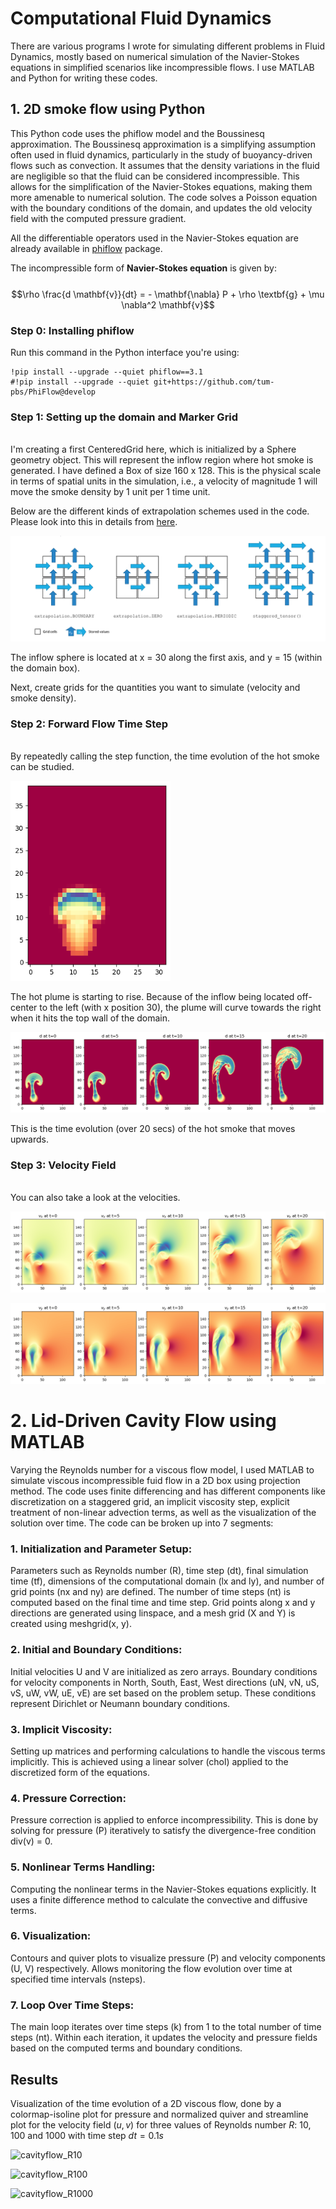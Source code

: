 # Computational Fluid Dynamics

There are various programs I wrote for simulating different problems in Fluid Dynamics, mostly based on numerical simulation of the Navier-Stokes equations in simplified scenarios like incompressible flows. I use MATLAB and Python for writing these codes. 

## 1. 2D smoke flow using Python

This Python code uses the phiflow model and the Boussinesq approximation. The Boussinesq approximation is a simplifying assumption often used in fluid dynamics, particularly in the study of buoyancy-driven flows such as convection. It assumes that the density variations in the fluid are negligible so that the fluid can be considered incompressible. This allows for the simplification of the Navier-Stokes equations, making them more amenable to numerical solution. The code solves a Poisson equation with the boundary conditions of the domain, and updates the old velocity field with the computed pressure gradient.

All the differentiable operators used in the Navier-Stokes equation are already available in [phiflow](https://tum-pbs.github.io/PhiFlow/) package.

The incompressible form of **Navier-Stokes equation** is given by:\
\
$$\rho \frac{d \mathbf{v}}{dt} = - \mathbf{\nabla} P + \rho \textbf{g} + \mu \nabla^2 \mathbf{v}$$

### Step 0: Installing phiflow

Run this command in the Python interface you're using:
```
!pip install --upgrade --quiet phiflow==3.1
#!pip install --upgrade --quiet git+https://github.com/tum-pbs/PhiFlow@develop
```

### Step 1: Setting up the domain and Marker Grid
\
I'm creating a first CenteredGrid here, which is initialized by a Sphere geometry object. This will represent the inflow region where hot smoke is generated. I have defined a Box of size 160 x 128. This is the physical scale in terms of spatial units in the simulation, i.e., a velocity of magnitude 1 will move the smoke density by 1 unit per 1 time unit.

Below are the different kinds of extrapolation schemes used in the code. Please look into this in details from [here](https://tum-pbs.github.io/PhiFlow/Staggered_Grids.html).

![Extrapolation](extrapolation.png)

The inflow sphere is located at x = 30 along the first axis, and y = 15 (within the domain box).

Next, create grids for the quantities you want to simulate (velocity and smoke density).

### Step 2: Forward Flow Time Step
\
By repeatedly calling the step function, the time evolution of the hot smoke can be studied.

<img src="markergrid.png" width="256" height="320">


The hot plume is starting to rise. Because of the inflow being located off-center to the left (with x position 30), the plume will curve towards the right when it hits the top wall of the domain.


![Forward Flow Time evolution of the Smoke](forward_flow_time_step.png)


This is the time evolution (over 20 secs) of the hot smoke that moves upwards.

### Step 3: Velocity Field
\
You can also take a look at the velocities.

![x-component of velocity field](v_x_profile.png)


![y-component of velocity field](v_y_profile.png)


# 2. Lid-Driven Cavity Flow using MATLAB

Varying the Reynolds number for a viscous flow model, I used MATLAB to simulate viscous incompressible fuid flow in a 2D box using projection method. The code uses finite differencing and has different components like  discretization on a staggered grid, an implicit viscosity step, explicit treatment of non-linear advection terms, as well as the visualization of the solution over time. The code can be broken up into 7 segments: 

### 1. Initialization and Parameter Setup:
Parameters such as Reynolds number (R), time step (dt), final simulation time (tf), dimensions of the computational domain (lx and ly), and number of grid points (nx and ny) are defined. The number of time steps (nt) is computed based on the final time and time step. Grid points along x and y directions are generated using linspace, and a mesh grid (X and Y) is created using meshgrid(x, y).

### 2. Initial and Boundary Conditions:
Initial velocities U and V are initialized as zero arrays. Boundary conditions for velocity components in North, South, East, West directions (uN, vN, uS, vS, uW, vW, uE, vE) are set based on the problem setup. These conditions represent Dirichlet or Neumann boundary conditions.

### 3. Implicit Viscosity:
Setting up matrices and performing calculations to handle the viscous terms implicitly. This is achieved using a linear solver (chol) applied to the discretized form of the equations.

### 4. Pressure Correction:
Pressure correction is applied to enforce incompressibility. This is done by solving for pressure (P) iteratively to satisfy the divergence-free condition div(v) = 0.

### 5. Nonlinear Terms Handling: 
Computing the nonlinear terms in the Navier-Stokes equations explicitly. It uses a finite difference method to calculate the convective and diffusive terms.
   
### 6. Visualization: 
Contours and quiver plots to visualize pressure (P) and velocity components (U, V) respectively. Allows monitoring the flow evolution over time at specified time intervals (nsteps).
   
### 7. Loop Over Time Steps: 
The main loop iterates over time steps (k) from 1 to the total number of time steps (nt). Within each iteration, it updates the velocity and pressure fields based on the computed terms and boundary conditions.

## Results
Visualization of the time evolution of a 2D viscous flow, done by a colormap-isoline plot for pressure and  normalized quiver and streamline plot for the velocity field $(u,v)$ for three values of Reynolds number $R$: $10,100$ and $1000$ with time step $dt=0.1s$

![cavityflow_R10]("cavityflowR_10.png")

![cavityflow_R100]("cavityflowR_100.png")

![cavityflow_R1000]("cavityflowR_1000.png")
